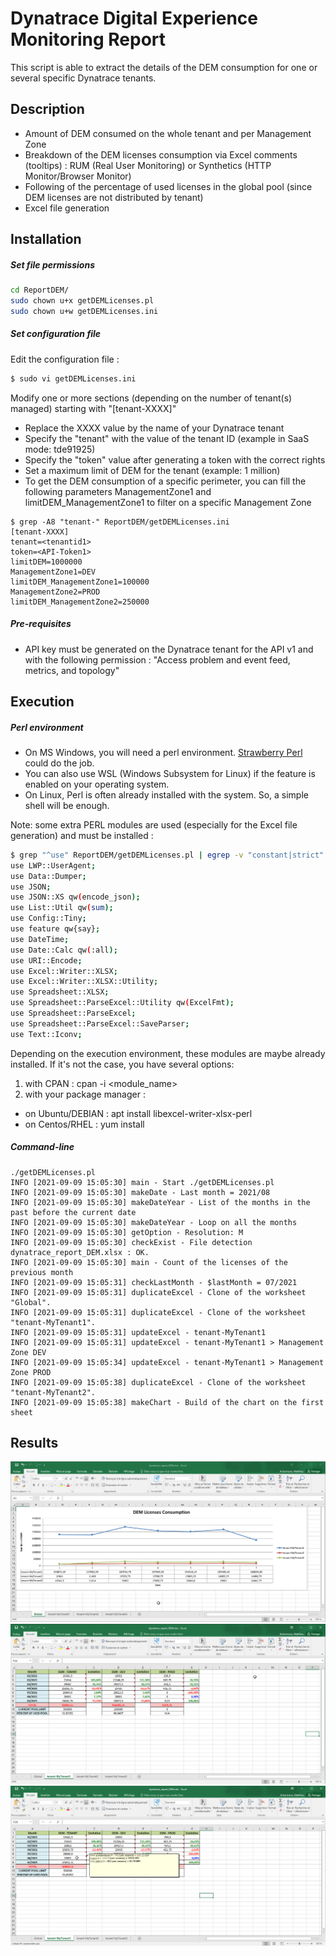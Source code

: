 # Dynatrace Digital Experience Monitoring Report 

This script is able to extract the details of the DEM consumption for one or several specific Dynatrace tenants. 

## Description
- Amount of DEM consumed on the whole tenant and per Management Zone 
- Breakdown of the DEM licenses consumption via Excel comments (tooltips) : RUM (Real User Monitoring) or Synthetics (HTTP Monitor/Browser Monitor)
- Following of the percentage of used licenses in the global pool (since DEM licenses are not distributed by tenant)
- Excel file generation 

## Installation

##### Set file permissions
``` bash
cd ReportDEM/
sudo chown u+x getDEMLicenses.pl
sudo chown u+w getDEMLicenses.ini
```

##### Set configuration file 
Edit the configuration file :
``` bash
$ sudo vi getDEMLicenses.ini
```
Modify one or more sections (depending on the number of tenant(s) managed) starting with "[tenant-XXXX]"
- Replace the XXXX value by the name of your Dynatrace tenant
- Specify the "tenant" with the value of the tenant ID (example in SaaS mode: tde91925)
- Specify the "token" value after generating a token with the correct rights 
- Set a maximum limit of DEM for the tenant (example: 1 million)
- To get the DEM consumption of a specific perimeter, you can fill the following parameters ManagementZone1 and limitDEM_ManagementZone1 to filter on a specific Management Zone

``` 
$ grep -A8 "tenant-" ReportDEM/getDEMLicenses.ini
[tenant-XXXX]
tenant=<tenantid1>
token=<API-Token1>
limitDEM=1000000
ManagementZone1=DEV
limitDEM_ManagementZone1=100000
ManagementZone2=PROD
limitDEM_ManagementZone2=250000
```

##### Pre-requisites 
- API key must be generated on the Dynatrace tenant for the API v1 and with the following permission : "Access problem and event feed, metrics, and topology"

## Execution
##### Perl environment
- On MS Windows, you will need a perl environment. [Strawberry Perl](https://strawberryperl.com) could do the job.
- You can also use WSL (Windows Subsystem for Linux) if the feature is enabled on your operating system. 
- On Linux, Perl is often already installed with the system. So, a simple shell will be enough.
  
Note: some extra PERL modules are used (especially for the Excel file generation) and must be installed :

``` bash
$ grep "^use" ReportDEM/getDEMLicenses.pl | egrep -v "constant|strict"
use LWP::UserAgent;
use Data::Dumper;
use JSON;
use JSON::XS qw(encode_json);
use List::Util qw(sum);
use Config::Tiny;
use feature qw{say};
use DateTime;
use Date::Calc qw(:all);
use URI::Encode;
use Excel::Writer::XLSX;
use Excel::Writer::XLSX::Utility;
use Spreadsheet::XLSX;
use Spreadsheet::ParseExcel::Utility qw(ExcelFmt);
use Spreadsheet::ParseExcel;
use Spreadsheet::ParseExcel::SaveParser;
use Text::Iconv;
```

Depending on the execution environment, these modules are maybe already installed. If it's not the case, you have several options: 
1) with CPAN :
cpan -i <module_name>
2) with your package manager : 
- on Ubuntu/DEBIAN : apt install libexcel-writer-xlsx-perl
- on Centos/RHEL : yum install 
 
##### Command-line
 ```
./getDEMLicenses.pl 
INFO [2021-09-09 15:05:30] main - Start ./getDEMLicenses.pl
INFO [2021-09-09 15:05:30] makeDate - Last month = 2021/08
INFO [2021-09-09 15:05:30] makeDateYear - List of the months in the past before the current date
INFO [2021-09-09 15:05:30] makeDateYear - Loop on all the months 
INFO [2021-09-09 15:05:30] getOption - Resolution: M
INFO [2021-09-09 15:05:30] checkExist - File detection dynatrace_report_DEM.xlsx : OK.
INFO [2021-09-09 15:05:30] main - Count of the licenses of the previous month
INFO [2021-09-09 15:05:31] checkLastMonth - $lastMonth = 07/2021
INFO [2021-09-09 15:05:31] duplicateExcel - Clone of the worksheet "Global".
INFO [2021-09-09 15:05:31] duplicateExcel - Clone of the worksheet "tenant-MyTenant1".
INFO [2021-09-09 15:05:31] updateExcel - tenant-MyTenant1
INFO [2021-09-09 15:05:31] updateExcel - tenant-MyTenant1 > Management Zone DEV
INFO [2021-09-09 15:05:34] updateExcel - tenant-MyTenant1 > Management Zone PROD
INFO [2021-09-09 15:05:38] duplicateExcel - Clone of the worksheet "tenant-MyTenant2".
INFO [2021-09-09 15:05:38] makeChart - Build of the chart on the first sheet
``` 
## Results

![alt text](https://github.com/mackermann2/dynatrace/blob/main/ReportDEM/screenshot1_exportDEM_sample.png)
![alt text](https://github.com/mackermann2/dynatrace/blob/main/ReportDEM/screenshot2_exportDEM_sample.png)
![alt text](https://github.com/mackermann2/dynatrace/blob/main/ReportDEM/screenshot3_exportDEM_sample.png)